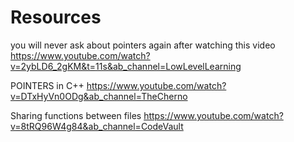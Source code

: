 # Resources

you will never ask about pointers again after watching this video
https://www.youtube.com/watch?v=2ybLD6_2gKM&t=11s&ab_channel=LowLevelLearning

POINTERS in C++
https://www.youtube.com/watch?v=DTxHyVn0ODg&ab_channel=TheCherno

Sharing functions between files
https://www.youtube.com/watch?v=8tRQ96W4g84&ab_channel=CodeVault